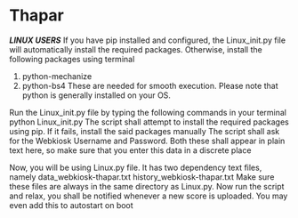 # Thapar

***LINUX USERS***
If you have pip installed and configured, the Linux_init.py file will automatically install the required packages. Otherwise, install the following packages using terminal
  1. python-mechanize
  2. python-bs4
These are needed for smooth execution. Please note that python is generally installed on your OS.

Run the Linux_init.py file by typing the following commands in your terminal
  python Linux_init.py
The script shall attempt to install the required packages using pip. If it fails, install the said packages manually
The script shall ask for the Webkiosk Username and Password. Both these shall appear in plain text here, so make sure that you enter this data in a discrete place

Now, you will be using Linux.py file. It has two dependency text files, namely
  data_webkiosk-thapar.txt
  history_webkiosk-thapar.txt
Make sure these files are always in the same directory as Linux.py.
Now run the script and relax, you shall be notified whenever a new score is uploaded. You may even add this to autostart on boot
